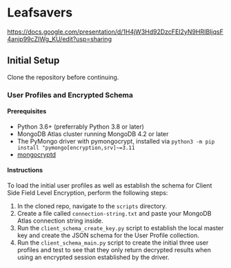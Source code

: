 # Leafsavers

https://docs.google.com/presentation/d/1H4jW3Hd92DzcFEI2yN9HRIBIjqsF4anjp99cZIWg_KU/edit?usp=sharing

## Initial Setup

Clone the repository before continuing. 

### User Profiles and Encrypted Schema

#### Prerequisites
* Python 3.6+ (preferrably Python 3.8 or later)
* MongoDB Atlas cluster running MongoDB 4.2 or later
* The PyMongo driver with pymongocrypt, installed via `python3 -m pip install "pymongo[encryption,srv]~=3.11`
* [mongocryptd](https://docs.mongodb.com/manual/reference/security-client-side-encryption-appendix/#mongocryptd-installation)

#### Instructions
To load the initial user profiles as well as establish the schema for Client Side Field Level Encryption, perform the following steps:

1. In the cloned repo, navigate to the `scripts` directory.
2. Create a file called `connection-string.txt` and paste your MongoDB Atlas connection string inside. 
3. Run the `client_schema_create_key.py` script to establish the local master key and create the JSON schema for the User Profile collection.
4. Run the `client_schema_main.py` script to create the initial three user profiles and test to see that they only return decrypted results when using an encrypted session established by the driver.


